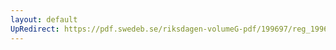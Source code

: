 ```yaml
---
layout: default
UpRedirect: https://pdf.swedeb.se/riksdagen-volumeG-pdf/199697/reg_199697/reg_199697_0095.pdf
---
```


